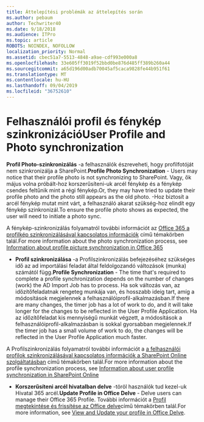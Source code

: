 ```yaml
---
title: Áttelepítési problémák az áttelepítés során
ms.author: pebaum
author: Techwriter40
ms.date: 9/18/2018
ms.audience: ITPro
ms.topic: article
ROBOTS: NOINDEX, NOFOLLOW
localization_priority: Normal
ms.assetid: cbec51a7-5513-4848-a9ae-cdf993e000a8
ms.openlocfilehash: 33e605ff3019f52bbd0be876d485ff389b260a44
ms.sourcegitcommit: a65d196d00adb70045af5caca9828fe44b951f61
ms.translationtype: MT
ms.contentlocale: hu-HU
ms.lasthandoff: 09/04/2019
ms.locfileid: "36752610"
---
```

# <a name="user-profile-and-photo-synchronization"></a><span data-ttu-id="0bd25-102">Felhasználói profil és fénykép szinkronizáció</span><span class="sxs-lookup"><span data-stu-id="0bd25-102">User Profile and Photo synchronization</span></span>

 <span data-ttu-id="0bd25-103">**Profil Photo-szinkronizálás** -a felhasználók észreveheti, hogy profilfotóját nem szinkronizálja a SharePoint.</span><span class="sxs-lookup"><span data-stu-id="0bd25-103">**Profile Photo Synchronization** - Users may notice that their profile photo is not synchronizing to SharePoint.</span></span> <span data-ttu-id="0bd25-104">Vagy, ők május volna próbált-hoz korszerűsíteni-uk arcél fénykép és a fénykép csendes feltűnik mint a régi fénykép.</span><span class="sxs-lookup"><span data-stu-id="0bd25-104">Or, they may have tried to update their profile photo and the photo still appears as the old photo.</span></span> <span data-ttu-id="0bd25-105">-Hoz biztosít a arcél fénykép mutat mint várt, a felhasználó akarat szükség-hoz elindít egy fénykép szinkronizál.</span><span class="sxs-lookup"><span data-stu-id="0bd25-105">To ensure the profile photo shows as expected, the user will need to initiate a photo sync.</span></span> 
  
<span data-ttu-id="0bd25-106">A fénykép-szinkronizálás folyamatról további információt az [Office 365 a profilkép szinkronizálásával kapcsolatos információk](https://go.microsoft.com/fwlink/?linkid=2022634) című témakörben talál.</span><span class="sxs-lookup"><span data-stu-id="0bd25-106">For more information about the photo synchronization process, see [Information about profile picture synchronization in Office 365](https://go.microsoft.com/fwlink/?linkid=2022634)</span></span>
  
- <span data-ttu-id="0bd25-107">**Profil szinkronizálása** -a Profilszinkronizálás befejezéséhez szükséges idő az ad importálási feladat által feldolgozandó változások (munka) számától függ.</span><span class="sxs-lookup"><span data-stu-id="0bd25-107">**Profile Synchronization** - The time that's required to complete a profile synchronization depends on the number of changes (work) the AD Import Job has to process.</span></span> <span data-ttu-id="0bd25-108">Ha sok változás van, az időzítőfeladatnak rengeteg munkája van, és hosszabb ideig tart, amíg a módosítások megjelennek a felhasználóiprofil-alkalmazásban.</span><span class="sxs-lookup"><span data-stu-id="0bd25-108">If there are many changes, the timer job has a lot of work to do, and it will take longer for the changes to be reflected in the User Profile Application.</span></span> <span data-ttu-id="0bd25-109">Ha az időzítőfeladat kis mennyiségű munkát végzett, a módosítások a felhasználóiprofil-alkalmazásban is sokkal gyorsabban megjelennek.</span><span class="sxs-lookup"><span data-stu-id="0bd25-109">If the timer job has a small volume of work to do, the changes will be reflected in the User Profile Application much faster.</span></span> 
  
<span data-ttu-id="0bd25-110">A Profilszinkronizálás folyamatról további információt a [a felhasználói profilok szinkronizálásával kapcsolatos információk a SharePoint Online szolgáltatásban](https://go.microsoft.com/fwlink/?linkid=2022639) című témakörben talál.</span><span class="sxs-lookup"><span data-stu-id="0bd25-110">For more information about the profile synchronization process, see [Information about user profile synchronization in SharePoint Online](https://go.microsoft.com/fwlink/?linkid=2022639)</span></span>
    
- <span data-ttu-id="0bd25-111">**Korszerűsíteni arcél hivatalban delve** -töröl használók tud kezel-uk Hivatal 365 arcél.</span><span class="sxs-lookup"><span data-stu-id="0bd25-111">**Update Profile in Office Delve** - Delve users can manage their Office 365 Profile.</span></span> <span data-ttu-id="0bd25-112">További információt a [Profil megtekintése és frissítése az Office delve](https://support.office.com/article/View-and-update-your-profile-in-Office-Delve-4e84343b-eedf-45a1-aeb9-8627ccca14ba)című témakörben talál.</span><span class="sxs-lookup"><span data-stu-id="0bd25-112">For more information, see [View and Update your profile in Office Delve](https://support.office.com/article/View-and-update-your-profile-in-Office-Delve-4e84343b-eedf-45a1-aeb9-8627ccca14ba).</span></span>
    

